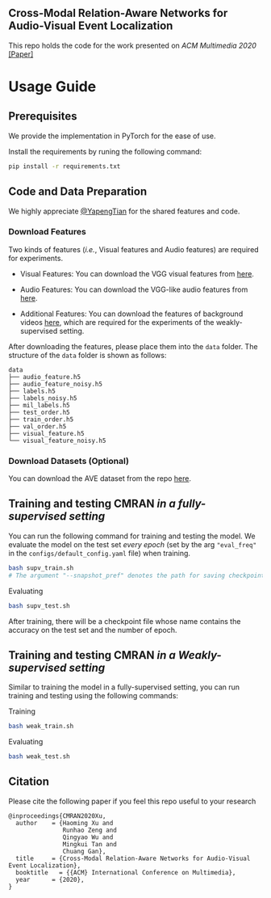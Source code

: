 ## Cross-Modal Relation-Aware Networks for Audio-Visual Event Localization

This repo holds the code for the work presented on *ACM Multimedia 2020* 
[[Paper]](https://dl.acm.org/doi/pdf/10.1145/3394171.3413581)


# Usage Guide

## Prerequisites

We provide the implementation in PyTorch for the ease of use. 
             
Install the requirements by runing the following command:

```bash
pip install -r requirements.txt
```

 
## Code and Data Preparation

We highly appreciate [@YapengTian][YAPENG] for the shared features and code. 

### Download Features

Two kinds of features (*i.e.*, Visual features and Audio features) are required for experiments.

- Visual Features: You can download the VGG visual features from [here][Visual_feature].

- Audio Features: You can download the VGG-like audio features from [here][Audio_feature].

- Additional Features: You can download the features of background videos [here][Noisy_visual_feature], which are required for the experiments of the weakly-supervised setting.

After downloading the features, please place them into the `data` folder. The structure of the `data` folder is shown as follows:
```
data
├── audio_feature.h5
├── audio_feature_noisy.h5
├── labels.h5
├── labels_noisy.h5
├── mil_labels.h5
├── test_order.h5
├── train_order.h5
├── val_order.h5
├── visual_feature.h5
└── visual_feature_noisy.h5

```


### Download Datasets (Optional)

You can download the AVE dataset from the repo [here][AVE_dataset].


## Training and testing CMRAN *in a fully-supervised setting*

You can run the following command for training and testing the model.
We evaluate the model on the test set *every epoch* (set by the arg `"eval_freq"` in the `configs/default_config.yaml` file) when training.
```bash
bash supv_train.sh
# The argument "--snapshot_pref" denotes the path for saving checkpoints and code.
```
Evaluating

```bash
bash supv_test.sh
```

After training, there will be a checkpoint file whose name contains the accuracy on the test set and the number of epoch.


## Training and testing CMRAN *in a Weakly-supervised setting*

Similar to training the model in a fully-supervised setting, you can run training and testing using the following commands:

Training
```bash
bash weak_train.sh
```

Evaluating
```bash
bash weak_test.sh
```

## Citation


Please cite the following paper if you feel this repo useful to your research

```
@inproceedings{CMRAN2020Xu,
  author    = {Haoming Xu and
               Runhao Zeng and
               Qingyao Wu and
               Mingkui Tan and
               Chuang Gan},
  title     = {Cross-Modal Relation-Aware Networks for Audio-Visual Event Localization},
  booktitle   = {{ACM} International Conference on Multimedia},
  year      = {2020},
}
```


[AVE_dataset]:  https://drive.google.com/open?id=1FjKwe79e0u96vdjIVwfRQ1V6SoDHe7kK
[Audio_feature]: https://drive.google.com/file/d/1F6p4BAOY-i0fDXUOhG7xHuw_fnO5exBS/view?usp=sharing
[Visual_feature]: https://drive.google.com/file/d/1hQwbhutA3fQturduRnHMyfRqdrRHgmC9/view?usp=sharing
[Noisy_visual_feature]: https://drive.google.com/file/d/1I3OtOHJ8G1-v5G2dHIGCfevHQPn-QyLh/view?usp=sharing
[YAPENG]: https://github.com/YapengTian/AVE-ECCV18
